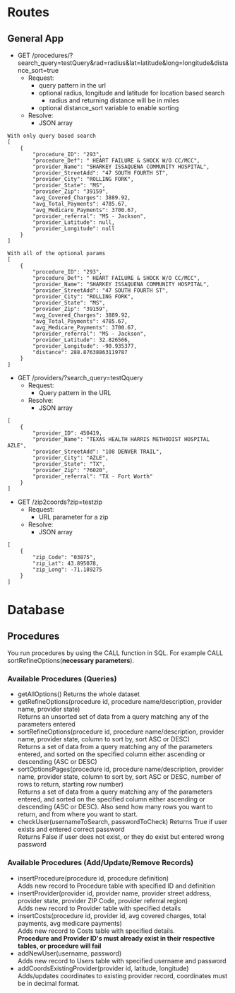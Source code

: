 # Routes

## General App
- GET /procedures/?search_query=testQuery&rad=radius&lat=latitude&long=longitude&distance_sort=true
    - Request:
        - query pattern in the url
        - optional radius, longitude and latitude for location based search
            - radius and returning distance will be in miles
        - optional distance_sort variable to enable sorting
    - Resolve:
        - JSON array  
```
With only query based search
[
    {
        "procedure_ID": "293",
        "procedure_Def": " HEART FAILURE & SHOCK W/O CC/MCC",
        "provider_Name": "SHARKEY ISSAQUENA COMMUNITY HOSPITAL",
        "provider_StreetAdd": "47 SOUTH FOURTH ST",
        "provider_City": "ROLLING FORK",
        "provider_State": "MS",
        "provider_Zip": "39159",
        "avg_Covered_Charges": 3889.92,
        "avg_Total_Payments": 4785.67,
        "avg_Medicare_Payments": 3700.67,
        "provider_referral": "MS - Jackson",
        "provider_Latitude": null,
        "provider_Longitude": null
    }
]

With all of the optional params 
[
    {
        "procedure_ID": "293",
        "procedure_Def": " HEART FAILURE & SHOCK W/O CC/MCC",
        "provider_Name": "SHARKEY ISSAQUENA COMMUNITY HOSPITAL",
        "provider_StreetAdd": "47 SOUTH FOURTH ST",
        "provider_City": "ROLLING FORK",
        "provider_State": "MS",
        "provider_Zip": "39159",
        "avg_Covered_Charges": 3889.92,
        "avg_Total_Payments": 4785.67,
        "avg_Medicare_Payments": 3700.67,
        "provider_referral": "MS - Jackson",
        "provider_Latitude": 32.826566,
        "provider_Longitude": -90.935377,
        "distance": 288.87638863119787
    }
]
```
- GET /providers/?search_query=testQquery
    - Request:
        - Query pattern in the URL
    - Resolve:
        - JSON array
```
[
    {
        "provider_ID": 450419,
        "provider_Name": "TEXAS HEALTH HARRIS METHODIST HOSPITAL AZLE",
        "provider_StreetAdd": "108 DENVER TRAIL",
        "provider_City": "AZLE",
        "provider_State": "TX",
        "provider_Zip": "76020",
        "provider_referral": "TX - Fort Worth"
    }
]
```
- GET /zip2coords?zip=testzip
    - Request:
        - URL parameter for a zip
    - Resolve:
        - JSON array

```
[
    {
        "zip_Code": "03875",
        "zip_Lat": 43.895078,
        "zip_Long": -71.189275
    }
]
```

# Database

## Procedures
You run procedures by using the CALL function in SQL. For example CALL sortRefineOptions(**necessary parameters**).
### Available Procedures (Queries)
- getAllOptions()
Returns the whole dataset
- getRefineOptions(procedure id, procedure name/description, provider name, provider state)  
    Returns an unsorted set of data from a query matching any of the parameters entered
- sortRefineOptions(procedure id, procedure name/description, provider name, provider state, column to sort by, sort ASC or DESC)  
    Returns a set of data from a query matching any of the parameters entered, and sorted on the specified column either ascending or descending (ASC or DESC)  
- sortOptionsPages(procedure id, procedure name/description, provider name, provider state, column to sort by, sort ASC or DESC, number of rows to return, starting row number)  
    Returns a set of data from a query matching any of the parameters entered, and sorted on the specified column either ascending or descending (ASC or DESC). Also send how many rows you want to return, and from where you want to start.  
- checkUser(usernameToSearch, passwordToCheck)
    Returns True if user exists and entered correct password  
    Returns False if user does not exist, or they do exist but entered wrong password

### Available Procedures (Add/Update/Remove Records)
- insertProcedure(procedure id, procedure definition)  
    Adds new record to Procedure table with specified ID and definition
- insertProvider(provider id, provider name, provider street address, provider state, provider ZIP Code, provider referral region)  
    Adds new record to Provider table with specified details
- insertCosts(procedure id, provider id, avg covered charges, total payments, avg medicare payments)  
    Adds new record to Costs table with specified details.  
    **Procedure and Provider ID's must already exist in their respective tables, or procedure will fail**
- addNewUser(username, password)  
    Adds new record to Users table with specified username and password
- addCoordsExistingProvider(provider id, latitude, longitude)  
    Adds/updates coordinates to existing provider record, coordinates must be in decimal format.
